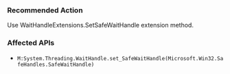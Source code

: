 ### Recommended Action
Use WaitHandleExtensions.SetSafeWaitHandle extension method.

### Affected APIs
* `M:System.Threading.WaitHandle.set_SafeWaitHandle(Microsoft.Win32.SafeHandles.SafeWaitHandle)`
